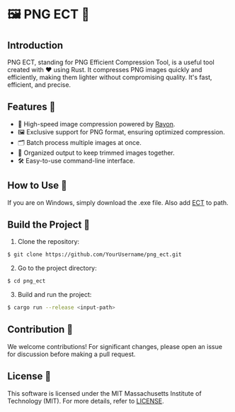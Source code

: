 # 🖼️ PNG ECT 🧼

## Introduction
PNG ECT, standing for PNG Efficient Compression Tool, is a useful tool created with ❤️ using Rust. It compresses PNG images quickly and efficiently, making them lighter without compromising quality. It's fast, efficient, and precise.

## Features 🌟
- 🚀 High-speed image compression powered by [Rayon](https://crates.io/crates/rayon).
- 🖼️ Exclusive support for PNG format, ensuring optimized compression.
- 🗂️ Batch process multiple images at once.
- 📁 Organized output to keep trimmed images together.
- 🛠️ Easy-to-use command-line interface.

## How to Use 💼

If you are on Windows, simply download the .exe file. Also add [ECT](https://github.com/fhanau/Efficient-Compression-Tool) to path.

## Build the Project 🚀

1. Clone the repository:
```bash
$ git clone https://github.com/YourUsername/png_ect.git
```
2. Go to the project directory:
```bash
$ cd png_ect
```
3. Build and run the project:
```bash
$ cargo run --release <input-path>
```

## Contribution 🤝
We welcome contributions! For significant changes, please open an issue for discussion before making a pull request.

## License 📜
This software is licensed under the MIT Massachusetts Institute of Technology (MIT). For more details, refer to [LICENSE](LICENSE.md).